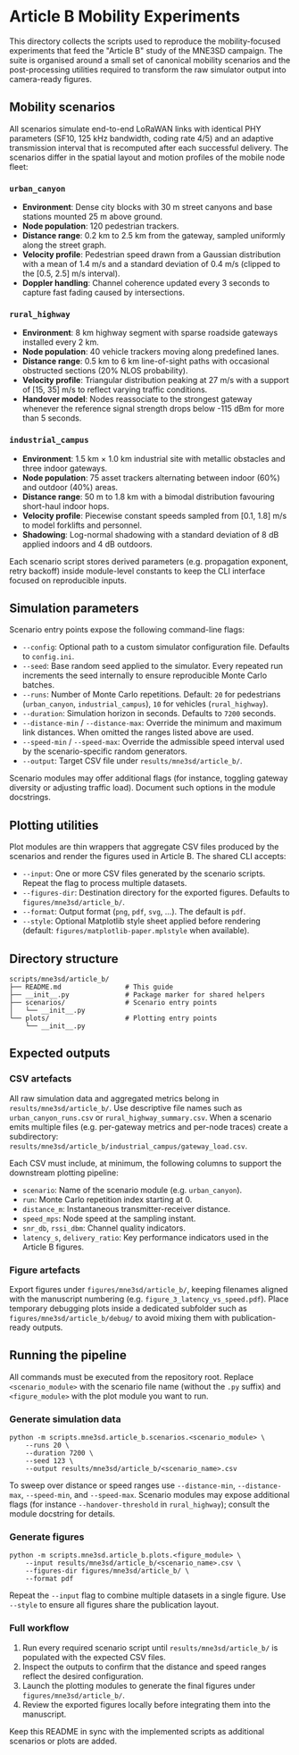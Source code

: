 # Article B Mobility Experiments

This directory collects the scripts used to reproduce the mobility-focused experiments that feed the "Article B" study of the MNE3SD campaign. The suite is organised around a small set of canonical mobility scenarios and the post-processing utilities required to transform the raw simulator output into camera-ready figures.

## Mobility scenarios

All scenarios simulate end-to-end LoRaWAN links with identical PHY parameters (SF10, 125 kHz bandwidth, coding rate 4/5) and an adaptive transmission interval that is recomputed after each successful delivery. The scenarios differ in the spatial layout and motion profiles of the mobile node fleet:

### `urban_canyon`
- **Environment**: Dense city blocks with 30 m street canyons and base stations mounted 25 m above ground.
- **Node population**: 120 pedestrian trackers.
- **Distance range**: 0.2 km to 2.5 km from the gateway, sampled uniformly along the street graph.
- **Velocity profile**: Pedestrian speed drawn from a Gaussian distribution with a mean of 1.4 m/s and a standard deviation of 0.4 m/s (clipped to the \[0.5, 2.5\] m/s interval).
- **Doppler handling**: Channel coherence updated every 3 seconds to capture fast fading caused by intersections.

### `rural_highway`
- **Environment**: 8 km highway segment with sparse roadside gateways installed every 2 km.
- **Node population**: 40 vehicle trackers moving along predefined lanes.
- **Distance range**: 0.5 km to 6 km line-of-sight paths with occasional obstructed sections (20% NLOS probability).
- **Velocity profile**: Triangular distribution peaking at 27 m/s with a support of \[15, 35\] m/s to reflect varying traffic conditions.
- **Handover model**: Nodes reassociate to the strongest gateway whenever the reference signal strength drops below -115 dBm for more than 5 seconds.

### `industrial_campus`
- **Environment**: 1.5 km × 1.0 km industrial site with metallic obstacles and three indoor gateways.
- **Node population**: 75 asset trackers alternating between indoor (60%) and outdoor (40%) areas.
- **Distance range**: 50 m to 1.8 km with a bimodal distribution favouring short-haul indoor hops.
- **Velocity profile**: Piecewise constant speeds sampled from \[0.1, 1.8\] m/s to model forklifts and personnel.
- **Shadowing**: Log-normal shadowing with a standard deviation of 8 dB applied indoors and 4 dB outdoors.

Each scenario script stores derived parameters (e.g. propagation exponent, retry backoff) inside module-level constants to keep the CLI interface focused on reproducible inputs.

## Simulation parameters

Scenario entry points expose the following command-line flags:

- `--config`: Optional path to a custom simulator configuration file. Defaults to `config.ini`.
- `--seed`: Base random seed applied to the simulator. Every repeated run increments the seed internally to ensure reproducible Monte Carlo batches.
- `--runs`: Number of Monte Carlo repetitions. Default: `20` for pedestrians (`urban_canyon`, `industrial_campus`), `10` for vehicles (`rural_highway`).
- `--duration`: Simulation horizon in seconds. Defaults to `7200` seconds.
- `--distance-min` / `--distance-max`: Override the minimum and maximum link distances. When omitted the ranges listed above are used.
- `--speed-min` / `--speed-max`: Override the admissible speed interval used by the scenario-specific random generators.
- `--output`: Target CSV file under `results/mne3sd/article_b/`.

Scenario modules may offer additional flags (for instance, toggling gateway diversity or adjusting traffic load). Document such options in the module docstrings.

## Plotting utilities

Plot modules are thin wrappers that aggregate CSV files produced by the scenarios and render the figures used in Article B. The shared CLI accepts:

- `--input`: One or more CSV files generated by the scenario scripts. Repeat the flag to process multiple datasets.
- `--figures-dir`: Destination directory for the exported figures. Defaults to `figures/mne3sd/article_b/`.
- `--format`: Output format (`png`, `pdf`, `svg`, ...). The default is `pdf`.
- `--style`: Optional Matplotlib style sheet applied before rendering (default: `figures/matplotlib-paper.mplstyle` when available).

## Directory structure

```
scripts/mne3sd/article_b/
├── README.md                # This guide
├── __init__.py              # Package marker for shared helpers
├── scenarios/               # Scenario entry points
│   └── __init__.py
└── plots/                   # Plotting entry points
    └── __init__.py
```

## Expected outputs

### CSV artefacts
All raw simulation data and aggregated metrics belong in `results/mne3sd/article_b/`. Use descriptive file names such as `urban_canyon_runs.csv` or `rural_highway_summary.csv`. When a scenario emits multiple files (e.g. per-gateway metrics and per-node traces) create a subdirectory: `results/mne3sd/article_b/industrial_campus/gateway_load.csv`.

Each CSV must include, at minimum, the following columns to support the downstream plotting pipeline:

- `scenario`: Name of the scenario module (e.g. `urban_canyon`).
- `run`: Monte Carlo repetition index starting at 0.
- `distance_m`: Instantaneous transmitter-receiver distance.
- `speed_mps`: Node speed at the sampling instant.
- `snr_db`, `rssi_dbm`: Channel quality indicators.
- `latency_s`, `delivery_ratio`: Key performance indicators used in the Article B figures.

### Figure artefacts
Export figures under `figures/mne3sd/article_b/`, keeping filenames aligned with the manuscript numbering (e.g. `figure_3_latency_vs_speed.pdf`). Place temporary debugging plots inside a dedicated subfolder such as `figures/mne3sd/article_b/debug/` to avoid mixing them with publication-ready outputs.

## Running the pipeline

All commands must be executed from the repository root. Replace `<scenario_module>` with the scenario file name (without the `.py` suffix) and `<figure_module>` with the plot module you want to run.

### Generate simulation data

```
python -m scripts.mne3sd.article_b.scenarios.<scenario_module> \
    --runs 20 \
    --duration 7200 \
    --seed 123 \
    --output results/mne3sd/article_b/<scenario_name>.csv
```

To sweep over distance or speed ranges use `--distance-min`, `--distance-max`, `--speed-min`, and `--speed-max`. Scenario modules may expose additional flags (for instance `--handover-threshold` in `rural_highway`); consult the module docstring for details.

### Generate figures

```
python -m scripts.mne3sd.article_b.plots.<figure_module> \
    --input results/mne3sd/article_b/<scenario_name>.csv \
    --figures-dir figures/mne3sd/article_b/ \
    --format pdf
```

Repeat the `--input` flag to combine multiple datasets in a single figure. Use `--style` to ensure all figures share the publication layout.

### Full workflow

1. Run every required scenario script until `results/mne3sd/article_b/` is populated with the expected CSV files.
2. Inspect the outputs to confirm that the distance and speed ranges reflect the desired configuration.
3. Launch the plotting modules to generate the final figures under `figures/mne3sd/article_b/`.
4. Review the exported figures locally before integrating them into the manuscript.

Keep this README in sync with the implemented scripts as additional scenarios or plots are added.
